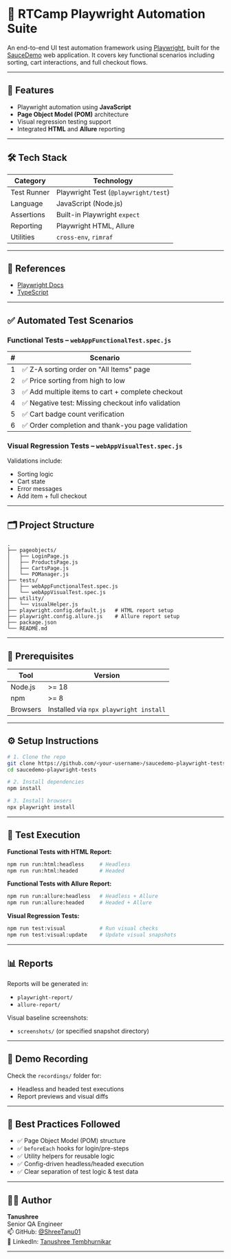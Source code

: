 # 🧪 RTCamp Playwright Automation Suite

An end-to-end UI test automation framework using [Playwright](https://playwright.dev/), built for the [SauceDemo](https://www.saucedemo.com/) web application. It covers key functional scenarios including sorting, cart interactions, and full checkout flows.

---

## 🚀 Features

- Playwright automation using **JavaScript**
- **Page Object Model (POM)** architecture
- Visual regression testing support
- Integrated **HTML** and **Allure** reporting

---

## 🛠️ Tech Stack

| Category     | Technology                     |
|--------------|---------------------------------|
| Test Runner  | Playwright Test (`@playwright/test`) |
| Language     | JavaScript (Node.js)           |
| Assertions   | Built-in Playwright `expect`   |
| Reporting    | Playwright HTML, Allure        |
| Utilities    | `cross-env`, `rimraf`          |

---

## 📖 References

- [Playwright Docs](https://playwright.dev/)
- [TypeScript](https://www.typescriptlang.org/)

---

## ✅ Automated Test Scenarios

### Functional Tests – `webAppFunctionalTest.spec.js`

| # | Scenario |
|---|----------|
| 1 | ✅ Z-A sorting order on "All Items" page |
| 2 | ✅ Price sorting from high to low |
| 3 | ✅ Add multiple items to cart + complete checkout |
| 4 | ✅ Negative test: Missing checkout info validation |
| 5 | ✅ Cart badge count verification |
| 6 | ✅ Order completion and thank-you page validation |

### Visual Regression Tests – `webAppVisualTest.spec.js`

Validations include:
- Sorting logic
- Cart state
- Error messages
- Add item + full checkout

---

## 🗂️ Project Structure

```
.
├── pageobjects/
│   ├── LoginPage.js
│   ├── ProductsPage.js
│   ├── CartsPage.js
│   └── POManager.js
├── tests/
│   ├── webAppFunctionalTest.spec.js
│   └── webAppVisualTest.spec.js
├── utility/
│   └── visualHelper.js
├── playwright.config.default.js   # HTML report setup
├── playwright.config.allure.js    # Allure report setup
├── package.json
└── README.md
```

---

## 🧰 Prerequisites

| Tool      | Version   |
|-----------|-----------|
| Node.js   | >= 18     |
| npm       | >= 8      |
| Browsers  | Installed via `npx playwright install` |

---

## ⚙️ Setup Instructions

```bash
# 1. Clone the repo
git clone https://github.com/<your-username>/saucedemo-playwright-tests.git
cd saucedemo-playwright-tests

# 2. Install dependencies
npm install

# 3. Install browsers
npx playwright install
```

---

## 🧪 Test Execution

**Functional Tests with HTML Report:**

```bash
npm run run:html:headless     # Headless
npm run run:html:headed       # Headed
```

**Functional Tests with Allure Report:**

```bash
npm run run:allure:headless   # Headless + Allure
npm run run:allure:headed     # Headed + Allure
```

**Visual Regression Tests:**

```bash
npm run test:visual           # Run visual checks
npm run test:visual:update    # Update visual snapshots
```

---

## 📊 Reports

Reports will be generated in:
- `playwright-report/`
- `allure-report/`

Visual baseline screenshots:
- `screenshots/` (or specified snapshot directory)

---

## 🎥 Demo Recording

Check the `recordings/` folder for:
- Headless and headed test executions
- Report previews and visual diffs

---

## 🧭 Best Practices Followed

- ✅ Page Object Model (POM) structure
- ✅ `beforeEach` hooks for login/pre-steps
- ✅ Utility helpers for reusable logic
- ✅ Config-driven headless/headed execution
- ✅ Clear separation of test logic & test data

---

## 👩‍💻 Author

**Tanushree**  
Senior QA Engineer  
📫 GitHub: [@ShreeTanu01](https://github.com/ShreeTanu01)  
🔗 LinkedIn: [Tanushree Tembhurnikar](https://www.linkedin.com/in/tanushree-tembhurnikar-9525b6157/)

---
